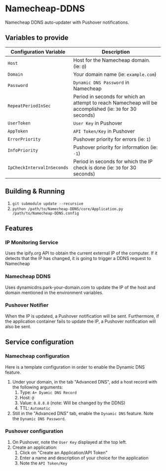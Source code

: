 # Namecheap-DDNS

Namecheap DDNS auto-updater with Pushover notifications. 

## Variables to provide

| Configuration Variable | Description |
| -------------------- | ----------- |
| `Host` | Host for the Namecheap domain. (ie: `@`) |
| `Domain` | Your domain name (ie: `example.com`) |
| `Password` | `Dynamic DNS Password` in Namecheap |
| `RepeatPeriodInSec` | Period in seconds for which an attempt to reach Namecheap will be accomplished (ie: `30` for 30 seconds) 
| `UserToken` | `User Key` in Pushover |
| `AppToken` | `API Token/Key` in Pushover |
| `ErrorPriority` | Pushover priority for errors (ie: `1`) |
| `InfoPriority` | Pushover priority for information (ie: `-1`) |
| `IpCheckIntervalInSeconds` | Period in seconds for which the IP check is done (ie: `30` for 30 seconds) |

## Building & Running

1. `git submodule update --recursive`
2. `python /path/to/Namecheap-DDNS/core/Application.py /path/to/Namecheap-DDNS.config`

## Features

### IP Monitoring Service

Uses the ipify.org API to obtain the current external IP of the computer. If it detects that the IP has changed, it is going to trigger a DDNS request to Namecheap

### Namecheap DDNS

Uses dynamicdns.park-your-domain.com to update the IP of the host and domain mentioned in the environment variables. 

### Pushover Notifier

When the IP is updated, a Pushover notification will be sent. Furthermore, if the application container fails to update the IP, a Pushover notification will also be sent.

## Service configuration

### Namecheap configuration

Here is a template configuration in order to enable the Dynamic DNS feature.

1. Under your domain, in the tab "Advanced DNS", add a host record with the following arguments:
   1. Type: `A+ Dyamic DNS Record`
   1. Host: `@`
   1. Value: `8.8.8.8` (note: Will be changed by the DDNS)
   1. TTL: `Automatic`
1. Still in the "Advanced DNS" tab, enable the `Dynamic DNS` feature. Note the `Dynamic DNS Password`.

### Pushover configuration

1. On Pushover, note the `User Key` displayed at the top left.
1. Create an application:
   1. Click on "Create an Application/API Token"
   1. Enter a name and description of your choice for the application
   1. Note the `API Token/Key`
